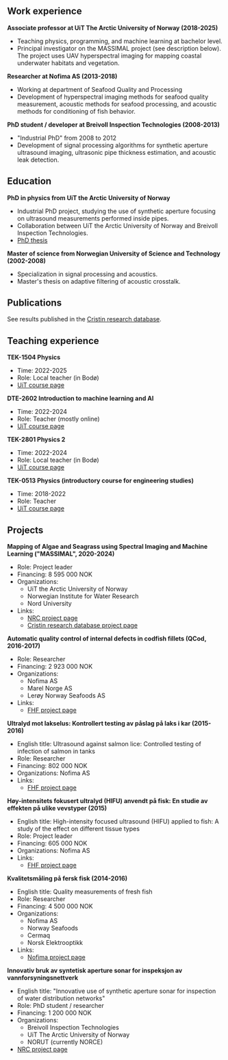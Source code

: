<!-- # portfolio
CV and portfolio for Martin H. Skjelvareid -->

## Work experience
**Associate professor at UiT The Arctic University of Norway (2018-2025)**
- Teaching physics, programming, and machine learning at bachelor level. 
- Principal investigator on the MASSIMAL project (see description below). The project uses UAV hyperspectral imaging for mapping coastal underwater habitats and vegetation.


**Researcher at Nofima AS (2013-2018)**
- Working at department of Seafood Quality and Processing
- Development of hyperspectral imaging methods for seafood quality measurement, acoustic methods for seafood processing, and acoustic methods for conditioning of fish behavior.

**PhD student / developer at Breivoll Inspection Technologies (2008-2013)**
- "Industrial PhD" from 2008 to 2012
- Development of signal processing algorithms for synthetic aperture ultrasound imaging, ultrasonic pipe thickness estimation, and acoustic leak detection.


## Education
**PhD in physics from UiT the Arctic University of Norway**
- Industrial PhD project, studying the use of synthetic aperture focusing on ultrasound measurements performed inside pipes. 
- Collaboration between UiT the Arctic University of Norway and Breivoll Inspection Technologies.
- [PhD thesis](https://hdl.handle.net/10037/4649)

**Master of science from Norwegian University of Science and Technology (2002-2008)**
- Specialization in signal processing and acoustics. 
- Master's thesis on adaptive filtering of acoustic crosstalk.

## Publications
See results published in the [Cristin research database](https://app.cristin.no/persons/show.jsf?id=29508).


## Teaching experience

**TEK-1504 Physics**
- Time: 2022-2025
- Role: Local teacher (in Bodø)
- [UiT course page](https://uit.no/utdanning/aktivt/emne/TEK-1504)

**DTE-2602 Introduction to machine learning and AI**
- Time: 2022-2024
- Role: Teacher (mostly online)
- [UiT course page](https://uit.no/utdanning/aktivt/emne/DTE-2602)

**TEK-2801 Physics 2**
- Time: 2022-2024
- Role: Local teacher (in Bodø)
- [UiT course page](https://uit.no/utdanning/aktivt/emne/TEK-2801)

**TEK-0513 Physics (introductory course for engineering studies)**
- Time: 2018-2022
- Role: Teacher
- [UiT course page](https://uit.no/utdanning/aktivt/emne/TEK-0513)


## Projects

**Mapping of Algae and Seagrass using Spectral Imaging and Machine Learning ("MASSIMAL", 2020-2024)**
- Role: Project leader
- Financing: 8 595 000 NOK
- Organizations: 
  - UiT the Arctic University of Norway
  - Norwegian Institute for Water Research 
  - Nord University
- Links:
  - [NRC project page](https://prosjektbanken.forskningsradet.no/project/FORISS/301317)
  - [Cristin research database project page](https://app.cristin.no/projects/show.jsf?id=2054355)


**Automatic quality control of internal defects in codfish fillets (QCod, 2016-2017)**
- Role: Researcher
- Financing: 2 923 000 NOK
- Organizations: 
  - Nofima AS 
  - Marel Norge AS
  - Lerøy Norway Seafoods AS
- Links:
  - [FHF project page](https://www.fhf.no/prosjekter/prosjektbasen/901246) 


**Ultralyd mot lakselus: Kontrollert testing av påslag på laks i kar (2015-2016)**
- English title: Ultrasound against salmon lice: Controlled testing of infection of salmon in tanks
- Role: Researcher
- Financing: 802 000 NOK
- Organizations: Nofima AS
- Links:
  - [FHF project page](https://www.fhf.no/prosjekter/prosjektbasen/901187)
 
**Høy-intensitets fokusert ultralyd (HIFU) anvendt på fisk: En studie av effekten på ulike vevstyper (2015)**
- English title: High-intensity focused ultrasound (HIFU) applied to fish: A study of the effect on different tissue types 
- Role: Project leader
- Financing: 605 000 NOK
- Organizations: Nofima AS
- Links:
  - [FHF project page](https://www.fhf.no/prosjekter/prosjektbasen/901125)
 
**Kvalitetsmåling på fersk fisk (2014-2016)**
- English title: Quality measurements of fresh fish
- Role: Researcher
- Financing: 4 500 000 NOK
- Organizations: 
  - Nofima AS
  - Norway Seafoods
  - Cermaq
  - Norsk Elektrooptikk
- Links:
  - [Nofima project page](https://nofima.no/prosjekt/kvalitetsmaling-pa-fersk-fisk/)

**Innovativ bruk av syntetisk aperture sonar for inspeksjon av vannforsyningsnettverk**
- English title: "Innovative use of synthetic aperture sonar for inspection of water distribution networks"
- Role: PhD student / researcher
- Financing: 1 200 000 NOK
- Organizations: 
  - Breivoll Inspection Technologies
  - UiT The Arctic University of Norway
  - NORUT (currently NORCE)
- [NRC project page](https://prosjektbanken.forskningsradet.no/project/FORISS/189624)



